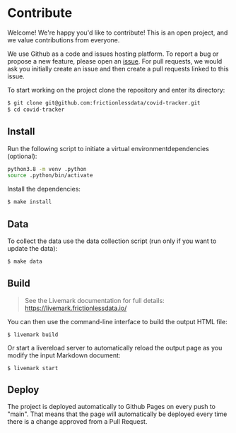 # Contribute

Welcome! We're happy you'd like to contribute! This is an open project, and we value contributions from everyone.

We use Github as a code and issues hosting platform. To report a bug or propose a new feature, please open an [issue](https://github.com/frictionlessdata/covid-tracker/issues). For pull requests, we would ask you initially create an issue and then create a pull requests linked to this issue.

To start working on the project clone the repository and enter its directory:

```bash
$ git clone git@github.com:frictionlessdata/covid-tracker.git
$ cd covid-tracker
```

## Install

Run the following script to initiate a virtual environmentdependencies (optional):

```bash
python3.8 -m venv .python
source .python/bin/activate
```

Install the dependencies:

```bash
$ make install
```

## Data

To collect the data use the data collection script (run only if you want to update the data):

```bash
$ make data
```

## Build

> See the Livemark documentation for full details: https://livemark.frictionlessdata.io/

You can then use the command-line interface to build the output HTML file:

```
$ livemark build
```

Or start a livereload server to automatically reload the output page as you modify the input Markdown document:

```
$ livemark start
```

## Deploy

The project is deployed automatically to Github Pages on every push to "main". That means that the page will automatically be deployed every time there is a change approved from a Pull Request.
